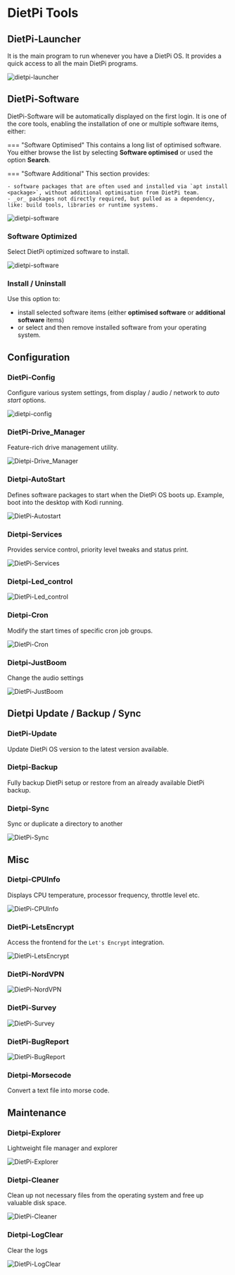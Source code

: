 # DietPi Tools

## DietPi-Launcher

It is the main program to run whenever you have a DietPi OS. It provides a quick access to all the main DietPi programs.

![dietpi-launcher](assets/images/dietpi-launcher.jpg)

## DietPi-Software

DietPi-Software will be automatically displayed on the first login. It is one of the core tools, enabling the installation of one or multiple software items, either:

=== "Software Optimised"
    This contains a long list of optimised software. You either browse the list by selecting **Software optimised** or used the option **Search**. 

=== "Software Additional"
    This section provides:
    
    - software packages that are often used and installed via `apt install <package>`, without additional optimisation from DietPi team. 
    - _or_ packages not directly required, but pulled as a dependency, like: build tools, libraries or runtime systems. 

![dietpi-software](assets/images/dietpi-software.jpg)

### Software Optimized 

Select DietPi optimized software to install.

![dietpi-software](assets/images/dietpi-software-optimised.jpg)

### Install / Uninstall

Use this option to: 

 - install selected software items (either **optimised software** or **additional software** items)
 - or select and then remove installed software from your operating system.

## Configuration

### DietPi-Config

Configure various system settings, from display / audio / network to _auto start_ options.  

![dietpi-config](assets/images/dietpi-config.jpg)

### DietPi-Drive_Manager

Feature-rich drive management utility.

![Dietpi-Drive_Manager](assets/images/dietpi-drive-manager.jpg)

### Dietpi-AutoStart

Defines software packages to start when the DietPi OS boots up. Example, boot into the desktop with Kodi running.

![DietPi-Autostart](assets/images/dietpi-autostart.jpg)

### Dietpi-Services

Provides service control, priority level tweaks and status print.

![DietPi-Services](assets/images/dietpi-services.jpg)


### Dietpi-Led_control

![DietPi-Led_control](assets/images/dietpi-ledcontrol.jpg)

### Dietpi-Cron

Modify the start times of specific cron job groups.

![DietPi-Cron](assets/images/dietpi-cron.jpg)

### Dietpi-JustBoom

Change the audio settings

![DietPi-JustBoom](assets/images/dietpi-justboom.jpg)

## Dietpi Update / Backup / Sync

### DietPi-Update 

Update DietPi OS version to the latest version available.

### Dietpi-Backup

Fully backup DietPi setup or restore from an already available DietPi backup.

### Dietpi-Sync

Sync or duplicate a directory to another

![DietPi-Sync](assets/images/dietpi-sync.jpg)

## Misc

### Dietpi-CPUInfo

Displays CPU temperature, processor frequency, throttle level etc.

![DietPi-CPUInfo](assets/images/dietpi-cpuinfo.jpg)

### DietPi-LetsEncrypt

Access the frontend for the `Let's Encrypt` integration.

![DietPi-LetsEncrypt](assets/images/dietpi-letsencrypt.jpg)

### DietPi-NordVPN

![DietPi-NordVPN](assets/images/dietpi-nordvpn.jpg)

### DietPi-Survey

![DietPi-Survey](assets/images/dietpi-survey.jpg)

### DietPi-BugReport

![DietPi-BugReport](assets/images/dietpi-bugreport.jpg)

### Dietpi-Morsecode

Convert a text file into morse code.

## Maintenance

### Dietpi-Explorer

Lightweight file manager and explorer

![DietPi-Explorer](assets/images/dietpi-explorer.jpg)

### Dietpi-Cleaner

Clean up not necessary files from the operating system and free up valuable disk space.

![DietPi-Cleaner](assets/images/dietpi-cleaner.jpg)

### Dietpi-LogClear

Clear the logs

![DietPi-LogClear](assets/images/dietpi-logclear.jpg)
